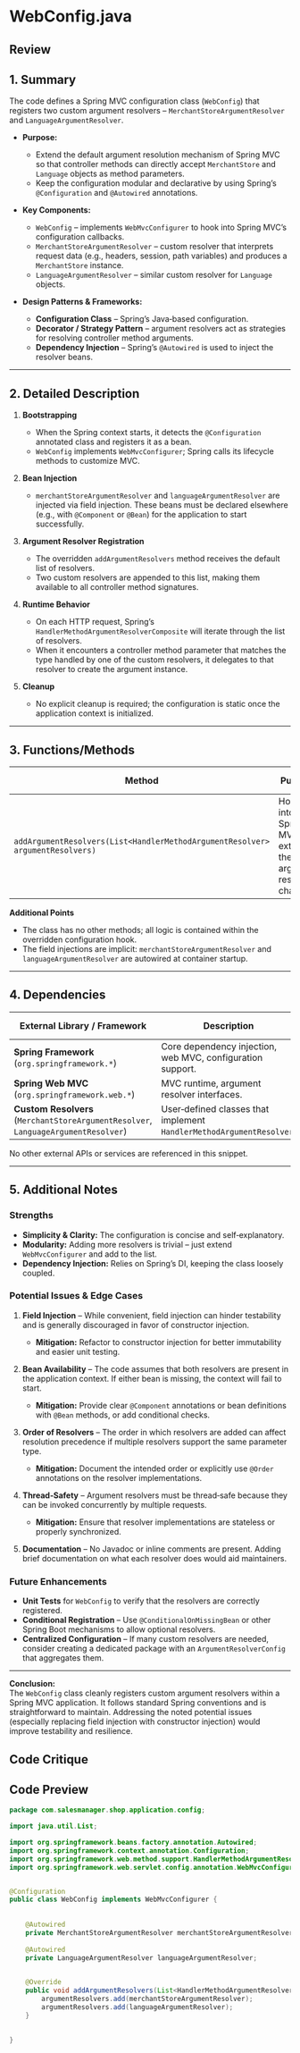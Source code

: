 # WebConfig.java

## Review

## 1. Summary
The code defines a Spring MVC configuration class (`WebConfig`) that registers two custom argument resolvers – `MerchantStoreArgumentResolver` and `LanguageArgumentResolver`.  
* **Purpose:**  
  * Extend the default argument resolution mechanism of Spring MVC so that controller methods can directly accept `MerchantStore` and `Language` objects as method parameters.  
  * Keep the configuration modular and declarative by using Spring’s `@Configuration` and `@Autowired` annotations.  

* **Key Components:**  
  * `WebConfig` – implements `WebMvcConfigurer` to hook into Spring MVC’s configuration callbacks.  
  * `MerchantStoreArgumentResolver` – custom resolver that interprets request data (e.g., headers, session, path variables) and produces a `MerchantStore` instance.  
  * `LanguageArgumentResolver` – similar custom resolver for `Language` objects.  

* **Design Patterns & Frameworks:**  
  * **Configuration Class** – Spring’s Java‑based configuration.  
  * **Decorator / Strategy Pattern** – argument resolvers act as strategies for resolving controller method arguments.  
  * **Dependency Injection** – Spring’s `@Autowired` is used to inject the resolver beans.  

---

## 2. Detailed Description
1. **Bootstrapping**  
   * When the Spring context starts, it detects the `@Configuration` annotated class and registers it as a bean.  
   * `WebConfig` implements `WebMvcConfigurer`; Spring calls its lifecycle methods to customize MVC.  

2. **Bean Injection**  
   * `merchantStoreArgumentResolver` and `languageArgumentResolver` are injected via field injection. These beans must be declared elsewhere (e.g., with `@Component` or `@Bean`) for the application to start successfully.  

3. **Argument Resolver Registration**  
   * The overridden `addArgumentResolvers` method receives the default list of resolvers.  
   * Two custom resolvers are appended to this list, making them available to all controller method signatures.  

4. **Runtime Behavior**  
   * On each HTTP request, Spring’s `HandlerMethodArgumentResolverComposite` will iterate through the list of resolvers.  
   * When it encounters a controller method parameter that matches the type handled by one of the custom resolvers, it delegates to that resolver to create the argument instance.  

5. **Cleanup**  
   * No explicit cleanup is required; the configuration is static once the application context is initialized.  

---

## 3. Functions/Methods
| Method | Purpose | Parameters | Return Type | Side Effects |
|--------|---------|------------|-------------|--------------|
| `addArgumentResolvers(List<HandlerMethodArgumentResolver> argumentResolvers)` | Hook into Spring MVC to extend the argument resolver chain. | `argumentResolvers` – mutable list of existing resolvers. | `void` | Adds two custom resolvers to the list. |

**Additional Points**  
* The class has no other methods; all logic is contained within the overridden configuration hook.  
* The field injections are implicit: `merchantStoreArgumentResolver` and `languageArgumentResolver` are autowired at container startup.  

---

## 4. Dependencies
| External Library / Framework | Description | Is it Standard? | Platform Specificity |
|------------------------------|-------------|-----------------|----------------------|
| **Spring Framework** (`org.springframework.*`) | Core dependency injection, web MVC, configuration support. | Standard (part of Spring ecosystem). | None |
| **Spring Web MVC** (`org.springframework.web.*`) | MVC runtime, argument resolver interfaces. | Standard. | None |
| **Custom Resolvers** (`MerchantStoreArgumentResolver`, `LanguageArgumentResolver`) | User‑defined classes that implement `HandlerMethodArgumentResolver`. | Third‑party (project‑specific). | None |

No other external APIs or services are referenced in this snippet.

---

## 5. Additional Notes
### Strengths
- **Simplicity & Clarity:** The configuration is concise and self‑explanatory.  
- **Modularity:** Adding more resolvers is trivial – just extend `WebMvcConfigurer` and add to the list.  
- **Dependency Injection:** Relies on Spring’s DI, keeping the class loosely coupled.

### Potential Issues & Edge Cases
1. **Field Injection** – While convenient, field injection can hinder testability and is generally discouraged in favor of constructor injection.  
   * **Mitigation:** Refactor to constructor injection for better immutability and easier unit testing.  

2. **Bean Availability** – The code assumes that both resolvers are present in the application context. If either bean is missing, the context will fail to start.  
   * **Mitigation:** Provide clear `@Component` annotations or bean definitions with `@Bean` methods, or add conditional checks.  

3. **Order of Resolvers** – The order in which resolvers are added can affect resolution precedence if multiple resolvers support the same parameter type.  
   * **Mitigation:** Document the intended order or explicitly use `@Order` annotations on the resolver implementations.  

4. **Thread‑Safety** – Argument resolvers must be thread‑safe because they can be invoked concurrently by multiple requests.  
   * **Mitigation:** Ensure that resolver implementations are stateless or properly synchronized.

5. **Documentation** – No Javadoc or inline comments are present. Adding brief documentation on what each resolver does would aid maintainers.

### Future Enhancements
- **Unit Tests** for `WebConfig` to verify that the resolvers are correctly registered.  
- **Conditional Registration** – Use `@ConditionalOnMissingBean` or other Spring Boot mechanisms to allow optional resolvers.  
- **Centralized Configuration** – If many custom resolvers are needed, consider creating a dedicated package with an `ArgumentResolverConfig` that aggregates them.  

---

**Conclusion:**  
The `WebConfig` class cleanly registers custom argument resolvers within a Spring MVC application. It follows standard Spring conventions and is straightforward to maintain. Addressing the noted potential issues (especially replacing field injection with constructor injection) would improve testability and resilience.

## Code Critique



## Code Preview

```java
package com.salesmanager.shop.application.config;

import java.util.List;

import org.springframework.beans.factory.annotation.Autowired;
import org.springframework.context.annotation.Configuration;
import org.springframework.web.method.support.HandlerMethodArgumentResolver;
import org.springframework.web.servlet.config.annotation.WebMvcConfigurer;


@Configuration
public class WebConfig implements WebMvcConfigurer {
	
	
    @Autowired
    private MerchantStoreArgumentResolver merchantStoreArgumentResolver;
    
    @Autowired
    private LanguageArgumentResolver languageArgumentResolver;

	
    @Override
    public void addArgumentResolvers(List<HandlerMethodArgumentResolver> argumentResolvers) {
        argumentResolvers.add(merchantStoreArgumentResolver);
        argumentResolvers.add(languageArgumentResolver);
    }
    

}



```

